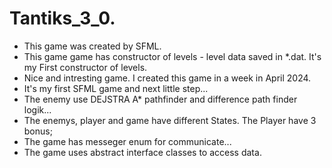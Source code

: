 # Tantiks_3_0.
* This game was created by SFML.
* This game game has constructor of levels - level data saved in *.dat. It's my First constructor of levels.
* Nice and intresting game. I created this game in a week in April 2024.
* It's my first SFML game and next little step...
* The enemy use DEJSTRA A* pathfinder and difference path finder logik...
* The enemys, player and game have different States. The Player have 3 bonus;
* The game has messeger enum for communicate...
* The game uses abstract interface classes to access data.
